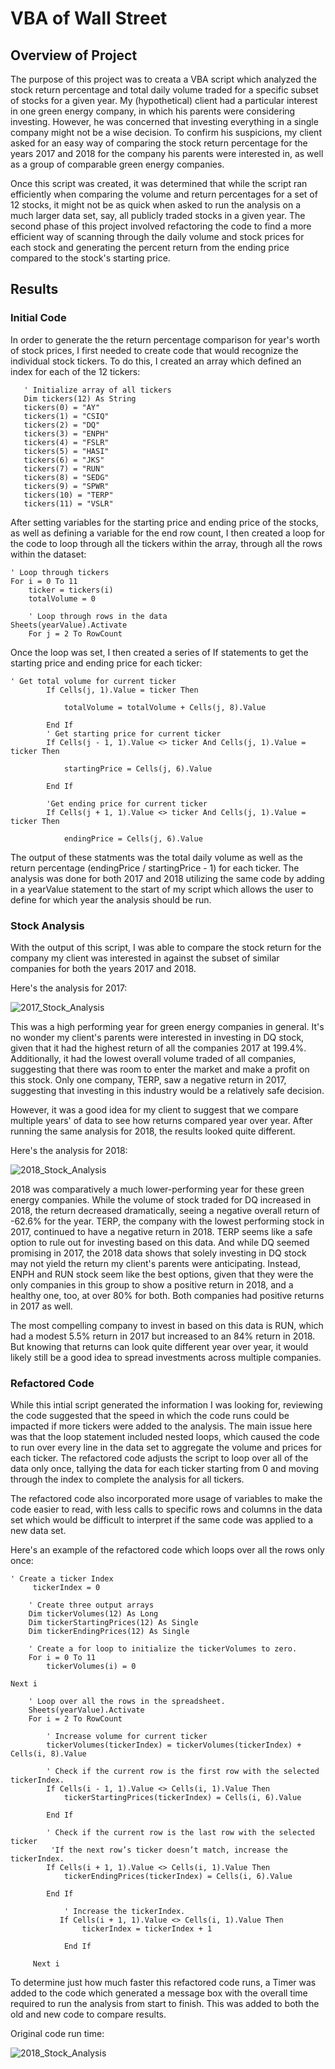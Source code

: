 # VBA of Wall Street

## Overview of Project
The purpose of this project was to creata a VBA script which analyzed the stock return percentage and total daily volume traded for a specific subset of stocks for a given year. My (hypothetical) client had a particular interest in one green energy company, in which his parents were considering investing. However, he was concerned that investing everything in a single company might not be a wise decision. To confirm his suspicions, my client asked for an easy way of comparing the stock return percentage for the years 2017 and 2018 for the company his parents were interested in, as well as a group of comparable green energy companies.

Once this script was created, it was determined that while the script ran efficiently when comparing the volume and return percentages for a set of 12 stocks, it might not be as quick when asked to run the analysis on a much larger data set, say, all publicly traded stocks in a given year. The second phase of this project involved refactoring the code to find a more efficient way of scanning through the daily volume and stock prices for each stock and generating the percent return from the ending price compared to the stock's starting price.

## Results

### Initial Code 
In order to generate the the return percentage comparison for year's worth of stock prices, I first needed to create code that would recognize the individual stock tickers. To do this, I created an array which defined an index for each of the 12 tickers:

```
   ' Initialize array of all tickers
   Dim tickers(12) As String
   tickers(0) = "AY"
   tickers(1) = "CSIQ"
   tickers(2) = "DQ"
   tickers(3) = "ENPH"
   tickers(4) = "FSLR"
   tickers(5) = "HASI"
   tickers(6) = "JKS"
   tickers(7) = "RUN"
   tickers(8) = "SEDG"
   tickers(9) = "SPWR"
   tickers(10) = "TERP"
   tickers(11) = "VSLR"
   ```
After setting variables for the starting price and ending price of the stocks, as well as defining a variable for the end row count, I then created a loop for the code to loop through all the tickers within the array, through all the rows within the dataset: 
   
   ```  
   ' Loop through tickers
   For i = 0 To 11
       ticker = tickers(i)
       totalVolume = 0
       
       ' Loop through rows in the data
   Sheets(yearValue).Activate
       For j = 2 To RowCount
   ```
   Once the loop was set, I then created a series of If statements to get the starting price and ending price for each ticker:
   
   ```
   ' Get total volume for current ticker
           If Cells(j, 1).Value = ticker Then

               totalVolume = totalVolume + Cells(j, 8).Value

           End If
           ' Get starting price for current ticker
           If Cells(j - 1, 1).Value <> ticker And Cells(j, 1).Value = ticker Then

               startingPrice = Cells(j, 6).Value

           End If

           'Get ending price for current ticker
           If Cells(j + 1, 1).Value <> ticker And Cells(j, 1).Value = ticker Then

               endingPrice = Cells(j, 6).Value
 ```
 The output of these statments was the total daily volume as well as the return percentage (endingPrice / startingPrice - 1) for each ticker. The analysis was done for both 2017 and 2018 utilizing the same code by adding in a yearValue statement to the start of my script which allows the user to define for which year the analysis should be run.
 
 ### Stock Analysis
 With the output of this script, I was able to compare the stock return for the company my client was interested in against the subset of similar companies for both the years 2017 and 2018. 
 
 Here's the analysis for 2017:
 
 ![2017_Stock_Analysis](Resources/2017_Stock_Analysis.png)
 
 This was a high performing year for green energy companies in general. It's no wonder my client's parents were interested in investing in DQ stock, given that it had the highest return of all the companies 2017 at 199.4%. Additionally, it had the lowest overall volume traded of all companies, suggesting that there was room to enter the market and make a profit on this stock. Only one company, TERP, saw a negative return in 2017, suggesting that investing in this industry would be a relatively safe decision. 
 
 However, it was a good idea for my client to suggest that we compare multiple years' of data to see how returns compared year over year. After running the same analysis for 2018, the results looked quite different. 
 
 Here's the analysis for 2018:
 
 ![2018_Stock_Analysis](Resources/2018_Stock_Analysis.png)
 
 2018 was comparatively a much lower-performing year for these green energy companies. While the volume of stock traded for DQ increased in 2018, the return decreased dramatically, seeing a negative overall return of -62.6% for the year. TERP, the company with the lowest performing stock in 2017, continued to have a negative return in 2018. TERP seems like a safe option to rule out for investing based on this data. And while DQ seemed promising in 2017, the 2018 data shows that solely investing in DQ stock may not yield the return my client's parents were anticipating. Instead, ENPH and RUN stock seem like the best options, given that they were the only companies in this group to show a positive return in 2018, and a healthy one, too, at over 80% for both. Both companies had positive returns in 2017 as well. 
 
 The most compelling company to invest in based on this data is RUN, which had a modest 5.5% return in 2017 but increased to an 84% return in 2018. But knowing that returns can look quite different year over year, it would likely still be a good idea to spread investments across multiple companies.
 
 ### Refactored Code 
 While this intial script generated the information I was looking for, reviewing the code suggested that the speed in which the code runs could be impacted if more tickers were added to the analysis. The main issue here was that the loop statement included nested loops, which caused the code to run over every line in the data set to aggregate the volume and prices for each ticker. The refactored code adjusts the script to loop over all of the data only once, tallying the data for each ticker starting from 0 and moving through the index to complete the analysis for all tickers. 
 
The refactored code also incorporated more usage of variables to make the code easier to read, with less calls to specific rows and columns in the data set which would be difficult to interpret if the same code was applied to a new data set.

Here's an example of the refactored code which loops over all the rows only once:

```
' Create a ticker Index
     tickerIndex = 0

    ' Create three output arrays
    Dim tickerVolumes(12) As Long
    Dim tickerStartingPrices(12) As Single
    Dim tickerEndingPrices(12) As Single
    
    ' Create a for loop to initialize the tickerVolumes to zero.
    For i = 0 To 11
        tickerVolumes(i) = 0

Next i
        
    ' Loop over all the rows in the spreadsheet.
    Sheets(yearValue).Activate
    For i = 2 To RowCount
    
        ' Increase volume for current ticker
        tickerVolumes(tickerIndex) = tickerVolumes(tickerIndex) + Cells(i, 8).Value
        
        ' Check if the current row is the first row with the selected tickerIndex.
        If Cells(i - 1, 1).Value <> Cells(i, 1).Value Then
            tickerStartingPrices(tickerIndex) = Cells(i, 6).Value
        
        End If
        
        ' Check if the current row is the last row with the selected ticker
         'If the next row’s ticker doesn’t match, increase the tickerIndex.
        If Cells(i + 1, 1).Value <> Cells(i, 1).Value Then
            tickerEndingPrices(tickerIndex) = Cells(i, 6).Value
        
        End If

            ' Increase the tickerIndex.
           If Cells(i + 1, 1).Value <> Cells(i, 1).Value Then
                tickerIndex = tickerIndex + 1
            
            End If
        
     Next i
```
To determine just how much faster this refactored code runs, a Timer was added to the code which generated a message box with the overall time required to run the analysis from start to finish. This was added to both the old and new code to compare results. 

Original code run time:

![2018_Stock_Analysis](Resources/2018_Stock_Analysis.png)
